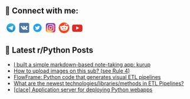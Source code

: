 ## 🔎 Connect with me:
[<img src="https://github.com/bullbesh/bullbesh/blob/main/images/Telegram.png" width="32" height="32" />](https://t.me/bullbesh)
[<img src="https://github.com/bullbesh/bullbesh/blob/main/images/VK.png" width="32" height="32" />](https://vk.com/bullbesh)
[<img src="https://github.com/bullbesh/bullbesh/blob/main/images/Twitter.png" width="32" height="32" />](https://twitter.com/bullbesh1)
[<img src="https://github.com/bullbesh/bullbesh/blob/main/images/Instagram.png" width="32" height="32" />](https://www.instagram.com/bullbesh)
[<img src="https://github.com/bullbesh/bullbesh/blob/main/images/Reddit.png" width="32" height="32" />](https://www.reddit.com/user/bullbesh)
[<img src="https://github.com/bullbesh/bullbesh/blob/main/images/YouTube.png" width="32" height="32" />](https://www.youtube.com/channel/UCtfjRs6uzgq5mfm8S06WTcg)

## 📕 Latest r/Python Posts
<!-- BLOG-POST-LIST:START -->
- [I built a simple markdown-based note-taking app: kurup](https://www.reddit.com/r/Python/comments/1kp492b/i_built_a_simple_markdownbased_notetaking_app/)
- [How to upload images on this sub? &lpar;see Rule 4&rpar;](https://www.reddit.com/r/Python/comments/1kp30yf/how_to_upload_images_on_this_sub_see_rule_4/)
- [FlowFrame: Python code that generates visual ETL pipelines](https://www.reddit.com/r/Python/comments/1kp0er9/flowframe_python_code_that_generates_visual_etl/)
- [What are the newest technologies/libraries/methods in ETL Pipelines?](https://www.reddit.com/r/Python/comments/1kozqgo/what_are_the_newest_technologieslibrariesmethods/)
- [[clace] Application server for deploying Python webapps](https://www.reddit.com/r/Python/comments/1kozmks/clace_application_server_for_deploying_python/)
<!-- BLOG-POST-LIST:END -->
